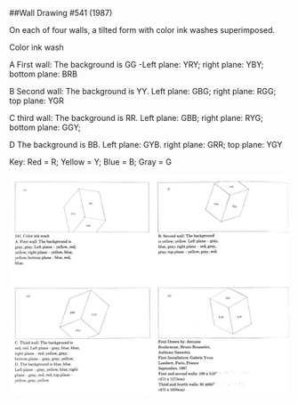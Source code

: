 ##Wall Drawing #541 (1987)

On each of four walls, a tilted form with color ink washes superimposed.

Color ink wash

A First wall: The background is GG -Left plane: YRY; right plane: YBY; bottom plane: BRB

B Second wall: The background is YY. Left plane: GBG; right plane: RGG; top plane: YGR

C third wall: The background is RR. Left plane: GBB; right plane: RYG; bottom plane: GGY;

D The background is BB. Left plane: GYB. right plane: GRR; top plane: YGY

Key: Red = R; Yellow = Y; Blue = B; Gray = G

![diagram](https://raw.githubusercontent.com/llimllib/solving-sol/541/541/541.jpg)
